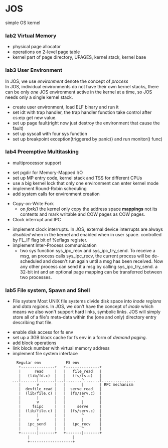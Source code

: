 # JOS
simple OS kernel
### lab2 Virtual Memory
* physical page allocator
* operations on 2-level page table
* kernel part of page directory, UPAGES, kernel stack, kernel base


### lab3 User Environment
In JOS, we use _environment_ denote the concept of _process_<br>
In JOS, individual environments do not have their own kernel stacks, there can be only _one_ JOS environment active in the kernel at a time, so JOS needs only a single kernel stack.<br>
* create user environment, load ELF binary and run it
* set idt with trap handler, the trap handler function take control after cs:eip get new value.
* set up page fault(right now just destroy the environment that cause the fault)
* set up syscall with four sys function
* set up breakpoint exception(triggered by panic() and run monitor() func)


### lab4 Preemptive Multitasking
* multiprocessor support
 + set pgdir for Memory-Mapped I/O
 + set up MP entry code, kernel stack and TSS for different CPUs
 + use a big kernel lock that only one environment can enter kernel mode
 + implement Round-Robin scheduling
 + add system calls for environment creation
* Copy-on-Write Fork
   + on _fork()_ the kernel only copy the address space __mappings__ not its contents and mark writable and COW pages as COW pages.
* Clock interrupt and IPC
 + implement clock interrupts. In JOS, external device interrupts are always _disabled_ when in the kernel and enabled when in user space. controlled by FL_IF flag bit of %eflags register.
 + implement Inter-Process communication
   + two sys function sys_ipc_recv and sys_ipc_try_send. To receive a msg, an process calls sys_ipc_recv, the current process will be de-scheduled and doesn't run again until a msg has been received. Now any other process can send it a msg by calling sys_ipc_try_send. a 32-bit int and an optional page mapping can be transferred between two processes.


### lab5 File system, Spawn and Shell
* File system
Most UNIX file systems divide disk space into _inode regions_ and _data regions_. In JOS, we don't have the concept of _inode_ which means we also won't support hard links, symbolic links. JOS will simply store all of a file's meta-data within the (one and only) directory entry describing that file.
 + enable disk access for fs env
 + set up a 3GB block cache for fs env in a form of _demand paging_.
 + add block operations
 + link block number with virtual memory address
 + implement file system interface
 ```
	  Regular env           FS env
       +---------------+   +---------------+
       |      read     |   |   file_read   |
       |   (lib/fd.c)  |   |   (fs/fs.c)   |
    ...|.......|.......|...|.......^.......|...............
       |       v       |   |       |       | RPC mechanism
       |  devfile_read |   |  serve_read   |
       |  (lib/file.c) |   |  (fs/serv.c)  |
       |       |       |   |       ^       |
       |       v       |   |       |       |
       |     fsipc     |   |     serve     |
       |  (lib/file.c) |   |  (fs/serv.c)  |
       |       |       |   |       ^       |
       |       v       |   |       |       |
       |   ipc_send    |   |   ipc_recv    |
       |       |       |   |       ^       |
       +-------|-------+   +-------|-------+
	       |                   |
	       +-------------------+

```
